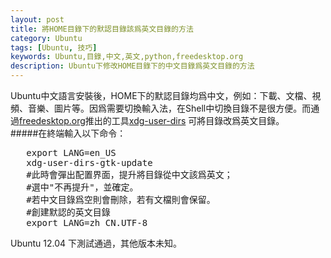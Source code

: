 ```yaml
---
layout: post
title: 將HOME目錄下的默認目錄該爲英文目錄的方法
category: Ubuntu
tags: [Ubuntu, 技巧]
keywords: Ubuntu,目錄,中文,英文,python,freedesktop.org
description: Ubuntu下修改HOME目錄下的中文目錄爲英文目錄的方法
---
```


Ubuntu中文語言安裝後，HOME下的默認目錄均爲中文，例如：下載、文檔、視頻、音樂、圖片等。因爲需要切換輸入法，在Shell中切換目錄不是很方便。而通過[freedesktop.org][1]推出的工具[xdg-user-dirs][2] 可將目錄改爲英文目錄。    
#####在終端輸入以下命令：
<pre class="prettyprint linenums">
   export LANG=en_US
   xdg-user-dirs-gtk-update
   #此時會彈出配置界面，提升將目錄從中文該爲英文；
   #選中"不再提升"，並確定。
   #若中文目錄爲空則會刪除，若有文檔則會保留。
   #創建默認的英文目錄
   export LANG=zh_CN.UTF-8
</pre>
Ubuntu 12.04 下測試通過，其他版本未知。

[1]: http://www.freedesktop.org/
[2]: http://www.freedesktop.org/wiki/Software/xdg-user-dirs